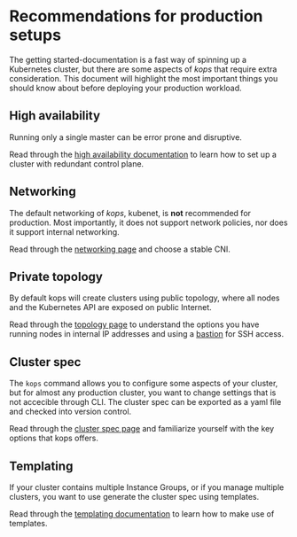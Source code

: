 # Recommendations for production setups

The getting started-documentation is a fast way of spinning up a Kubernetes cluster, but there are some aspects of _kops_ that require extra consideration. This document will highlight the most important things you should know about before deploying your production workload.

## High availability

Running only a single master can be error prone and disruptive. 

Read through the [high availability documentation](../operations/high_availability.md) to learn how to set up a cluster with redundant control plane.

## Networking

The default networking of _kops_, kubenet, is **not** recommended for production. Most importantly, it does not support network policies, nor does it support internal networking.

Read through the [networking page](../networking.md) and choose a stable CNI.

## Private topology

By default kops will create clusters using public topology, where all nodes and the Kubernetes API are exposed on public Internet.

Read through the [topology page](../topology.md) to understand the options you have running nodes in internal IP addresses and using a [bastion](../bastion.md) for SSH access.

## Cluster spec

The `kops` command allows you to configure some aspects of your cluster, but for almost any production cluster, you want to change settings that is not accecible through CLI. The cluster spec can be exported as a yaml file and checked into version control.

Read through the [cluster spec page](../cluster_spec.md) and familiarize yourself with the key options that kops offers.

## Templating

If your cluster contains multiple Instance Groups, or if you manage multiple clusters, you want to use generate the cluster spec using templates.

Read through the [templating documentation](../operations/cluster_template.md) to learn how to make use of templates.